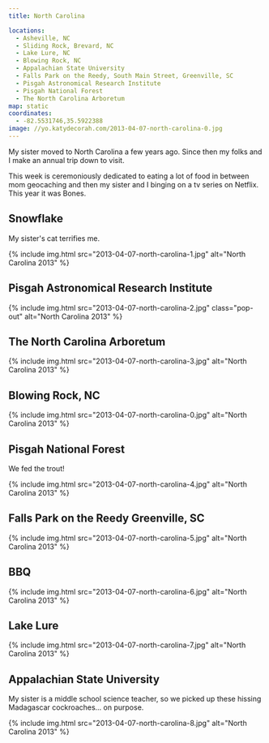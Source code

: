 ```yaml
---
title: North Carolina

locations:
  - Asheville, NC
  - Sliding Rock, Brevard, NC
  - Lake Lure, NC
  - Blowing Rock, NC
  - Appalachian State University
  - Falls Park on the Reedy, South Main Street, Greenville, SC
  - Pisgah Astronomical Research Institute
  - Pisgah National Forest
  - The North Carolina Arboretum
map: static
coordinates:
  - -82.5531746,35.5922388
image: //yo.katydecorah.com/2013-04-07-north-carolina-0.jpg
---
```


My sister moved to North Carolina a few years ago. Since then my folks and I make an annual trip down to visit.

This week is ceremoniously dedicated to eating a lot of food in between mom geocaching and then my sister and I binging on a tv series on Netflix. This year it was Bones.

## Snowflake

My sister's cat terrifies me.

<div class="photos">

{% include img.html src="2013-04-07-north-carolina-1.jpg" alt="North Carolina 2013" %}

</div>

## Pisgah Astronomical Research Institute

<div class="photos">

{% include img.html src="2013-04-07-north-carolina-2.jpg" class="pop-out" alt="North Carolina 2013" %}

</div>

## The North Carolina Arboretum

<div class="photos">

{% include img.html src="2013-04-07-north-carolina-3.jpg" alt="North Carolina 2013" %}

</div>

## Blowing Rock, NC

<div class="photos">

{% include img.html src="2013-04-07-north-carolina-0.jpg" alt="North Carolina 2013" %}

</div>

## Pisgah National Forest

We fed the trout!

<div class="photos">

{% include img.html src="2013-04-07-north-carolina-4.jpg" alt="North Carolina 2013" %}

</div>

## Falls Park on the Reedy Greenville, SC

<div class="photos">

{% include img.html src="2013-04-07-north-carolina-5.jpg" alt="North Carolina 2013" %}

</div>

## BBQ

<div class="photos">

{% include img.html src="2013-04-07-north-carolina-6.jpg"  alt="North Carolina 2013" %}

</div>

## Lake Lure

<div class="photos">

{% include img.html src="2013-04-07-north-carolina-7.jpg"  alt="North Carolina 2013" %}

</div>

## Appalachian State University

My sister is a middle school science teacher, so we picked up these hissing Madagascar cockroaches&hellip; on purpose.

<div class="photos">

{% include img.html src="2013-04-07-north-carolina-8.jpg" alt="North Carolina 2013" %}

</div>
